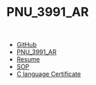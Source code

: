 # PNU_3991_AR
<br>
<ul>
  <li><a href="https://github.com/mohsen-shakiba" target="_blank">GitHub</a></li>
  <li><a href="https://github.com/mohsen-shakiba/PNU_3991_AR" target="_blank">PNU_3991_AR</a></li>
  <li><a href="https://mohsen-shakiba.github.io/" target="_blank">Resume</a></li>
  <li><a href="https://github.com/mohsen-shakiba" target="_blank">SOP</a></li>
  <li><a href="https://github.com/mohsen-shakiba" target="_blank">C language Certificate</a></li>
  </ul>
